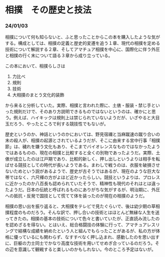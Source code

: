 # 相撲　その歴史と技法

### 24/01/03 

相撲について何も知らないと、ふと思ったことからこの本を購入したような気がする。構成としては、相撲の定義と歴史的変遷を追う１章、現代の相撲を定める技術について解説する２章、そしてアマチュア相撲を中心に、国際化に伴う外圧と相撲の行く末について語る３章から成り立っている。

この本において、相撲らしさは

1. 力比べ
2. 規則
3. 技術
4. 大相撲のまとう文化的装飾

から来ると分析していた。実際、相撲と言われた際に、土俵・服装・禁じ手といった規則だけで、そのあり方説明できるものではないというのは、確かにと思う。例えば、ハイキックは規則上は禁じられていないようだが、いざやると大目玉だろう、やったところで利する競技性でもないが。

歴史というのか、神話というのかにおいては、野見宿禰と当麻蹴速の蹴り合いの末の殺人が、相撲の起源とされているようだが、そこに由来する宮中行事「相撲節」は、穢れを嫌う文化もあり、そこまでバイオレンスなものではなかったようではあるものの、現在の相撲と比較すると全くの別物であったようだ。実際、土俵が成立したのは江戸期であり、比較的新しく、押し出しというよりは相手を転ばせる競技としての時代が長いようである。まわしで戦うのは、衣服を破損させないためという説があるようで、歴史が古そうではあるが、現在のような巨大な帯ではなく、六尺褌の方がよほど近かったらしい。競技というよりは、プロレスに近かったのか八百長も認められていたそうで、精神性も現代のそれはとは違ったようだ。日本の伝統と呼ばれるものにありがちな気がするが、明治期に、外圧への抵抗・反発で国技として慌てて体を装ったのが現在の相撲のようだ。

相撲の思い出を振り返ると、大相撲をテレビで見たぐらいで、後は幼少期の草相撲程度のものだろう。そんな訳で、押し合いの技術とはほとんど無縁な人生を送ってきたの。相撲の基本の技術について色々と書いていたが、正直読み流したのを認めざるを得ない。とはいえ、総合格闘技の体験に行って、アマチュアレスリングで結構な成績を納めたという人と組んでもらったことがあるが、私の方が体格に優っているにも関わらず、なすすべなく押し込まれ、感動したのを思い出すに、巨躯の力士同士でかなり高度な技術を用いてせめぎ合っているのだろう。その辺を意識して観戦すると楽しいのかもしれない。今のところ予定はないが。
